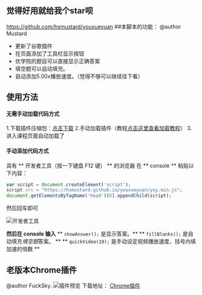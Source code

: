 ## 觉得好用就给我个star呗 
https://github.com/hsmustard/youxueyuan
##本脚本的功能：
@author Mustard
- 更新了谷歌插件
- 在页面添加了工具栏显示按钮
- 优学院的题目可以直接显示正确答案
- 填空题可以自动填充。
- 自动添加5.00x播放速度。（觉得不够可以继续往下看）


## 使用方法
#### 无需手动加载代码方式
1.下载插件压缩包：[点击下载][1]
2.手动加载插件（教程[点击这里查看加载教程][2]）
3.进入课程页面自动加载了

#### 手动添加代码方式
具有 ** 开发者工具（按一下键盘 F12 键） ** 的浏览器
在 ** console ** 粘贴以下内容：
```javascript
var script = document.createElement('script');
script.src = "https://hsmustard.github.io/youxueyuan/yxy.min.js";
document.getElementsByTagName('head')[0].appendChild(script);
```
然后回车即可

![开发者工具][3]

**然后在 console 输入**
** `showAnswer();` 是显示答案。**
** `fillBlanks();` 是自动填充*填空题*答案。 **
** `quickVideo(10);` 是手动设定视频播放速度，括号内填加速的倍数 **



## 老版本Chrome插件 
@author FuckSky.
![插件预览][4]
下载地址：
[Chrome插件][5]


  [1]: https://github.com/hsmustard/youxueyuan/releases/download/chrome_ext/new_chrome_ext.zip
  [2]: https://blog.csdn.net/yshenhua/article/details/80901677
  [3]: https://hsmus.top/usr/uploads/2019/04/476501903.png
  [4]: https://hsmus.top/usr/uploads/2019/04/2080446546.png
  [5]: https://hsmustard.github.io/youxueyuan/chrome/fuckyxy.crx
